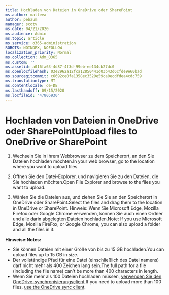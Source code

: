 ```yaml
---
title: Hochladen von Dateien in OneDrive oder SharePoint
ms.author: matteva
author: pebaum
manager: scotv
ms.date: 04/21/2020
ms.audience: Admin
ms.topic: article
ms.service: o365-administration
ROBOTS: NOINDEX, NOFOLLOW
localization_priority: Normal
ms.collection: Adm_O365
ms.custom: ''
ms.assetid: a016fa63-4d87-4f3d-99eb-ee134cb27dc0
ms.openlocfilehash: 03e2962a12fca12850441d03b43d6cfde9e60bad
ms.sourcegitcommit: c6692ce0fa1358ec3529e59ca0ecdfdea4cdc759
ms.translationtype: MT
ms.contentlocale: de-DE
ms.lasthandoff: 09/15/2020
ms.locfileid: "47805930"
---
```

# <a name="upload-files-to-onedrive-or-sharepoint"></a><span data-ttu-id="a9dfc-102">Hochladen von Dateien in OneDrive oder SharePoint</span><span class="sxs-lookup"><span data-stu-id="a9dfc-102">Upload files to OneDrive or SharePoint</span></span>

1. <span data-ttu-id="a9dfc-103">Wechseln Sie in Ihrem Webbrowser zu dem Speicherort, an den Sie Dateien hochladen möchten.</span><span class="sxs-lookup"><span data-stu-id="a9dfc-103">In your web browser, go to the location where you want to upload files.</span></span>
    
2. <span data-ttu-id="a9dfc-104">Öffnen Sie den Datei-Explorer, und navigieren Sie zu den Dateien, die Sie hochladen möchten.</span><span class="sxs-lookup"><span data-stu-id="a9dfc-104">Open File Explorer and browse to the files you want to upload.</span></span>
    
3. <span data-ttu-id="a9dfc-105">Wählen Sie die Dateien aus, und ziehen Sie Sie an den Speicherort in OneDrive oder SharePoint.</span><span class="sxs-lookup"><span data-stu-id="a9dfc-105">Select the files and drag them to the location in OneDrive or SharePoint.</span></span> <span data-ttu-id="a9dfc-106">Hinweis: Wenn Sie Microsoft Edge, Mozilla Firefox oder Google Chrome verwenden, können Sie auch einen Ordner und alle darin abgelegten Dateien hochladen.</span><span class="sxs-lookup"><span data-stu-id="a9dfc-106">Note: If you use Microsoft Edge, Mozilla FireFox, or Google Chrome, you can also upload a folder and all the files in it.</span></span>
    
<span data-ttu-id="a9dfc-107">**Hinweise:**</span><span class="sxs-lookup"><span data-stu-id="a9dfc-107">**Notes:**</span></span>
- <span data-ttu-id="a9dfc-108">Sie können Dateien mit einer Größe von bis zu 15 GB hochladen.</span><span class="sxs-lookup"><span data-stu-id="a9dfc-108">You can upload files up to 15 GB in size.</span></span> 
- <span data-ttu-id="a9dfc-109">Der vollständige Pfad für eine Datei (einschließlich des Datei namens) darf nicht mehr als 400 Zeichen lang sein.</span><span class="sxs-lookup"><span data-stu-id="a9dfc-109">The full path for a file (including the file name) can't be more than 400 characters in length.</span></span> 
- <span data-ttu-id="a9dfc-110">Wenn Sie mehr als 100 Dateien hochladen müssen, [verwenden Sie den OneDrive-synchronisierungsclient](https://go.microsoft.com/fwlink/?linkid=866427).</span><span class="sxs-lookup"><span data-stu-id="a9dfc-110">If you need to upload more than 100 files, [use the OneDrive sync client](https://go.microsoft.com/fwlink/?linkid=866427).</span></span> 
  

